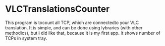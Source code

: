 # VLCTranslationsCounter
This program is tocount all TCP, which are connectedto your VLC translation. It is simple, and can be done using lybraries (with other methodics), but I did like that, because it is my first app. It shows number of TCPs in system tray.
